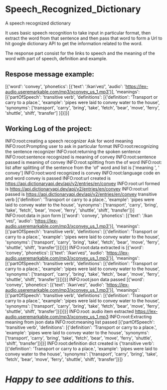 # Speech_Recognized_Dictionary
A speech recognized dictionary

It uses basic speech recognition to take input in particular format,
then extract the word from that sentence and then pass that word to form a Url to hit google dictionary API to get the information related to the word.

The response part consist for the links to speech and the meaning of the word with part of speech, definition and example.

## Respose message example:

[{'word': 'convey', 
  'phonetics': [{'text': '/kənˈveɪ/', 'audio': 'https://lex-audio.useremarkable.com/mp3/xconvey_us_1.mp3'}],
  'meanings': [{'partOfSpeech': 'transitive verb', 'definitions': [{'definition': 'Transport or carry to a place.', 'example': 'pipes were laid to convey water to the house', 'synonyms': ['transport', 'carry', 'bring', 'take', 'fetch', 'bear', 'move', 'ferry', 'shuttle', 'shift', 'transfer']
  }]}]}]
  
## Working Log of the project:

INFO:root:creating a speech recognizer
Ask for word meaning
INFO:root:Prompting user to ask in particular format
INFO:root:recognizing the sentence recognizer
INFO:root:returning the spoken sentence
INFO:root:sentence recognized is meaning of convey
INFO:root:sentence passed is meaning of convey
INFO:root:splitting from the of word
INFO:root: list after splitting of the sentence from the 'of' word and list is ['meaning ', ' convey']
INFO:root:word recognized is  convey
INFO:root:language code en and word convey is passed
INFO:root:url created is https://api.dictionaryapi.dev/api/v2/entries/en/convey
INFO:root:url formed is https://api.dictionaryapi.dev/api/v2/entries/en/convey
INFO:root:url passed is https://api.dictionaryapi.dev/api/v2/entries/en/convey
transitive verb [{'definition': 'Transport or carry to a place.', 'example': 'pipes were laid to convey water to the house', 'synonyms': ['transport', 'carry', 'bring', 'take', 'fetch', 'bear', 'move', 'ferry', 'shuttle', 'shift', 'transfer']}]
INFO:root:data in json form [{'word': 'convey', 'phonetics': [{'text': '/kənˈveɪ/', 'audio': 'https://lex-audio.useremarkable.com/mp3/xconvey_us_1.mp3'}], 'meanings': [{'partOfSpeech': 'transitive verb', 'definitions': [{'definition': 'Transport or carry to a place.', 'example': 'pipes were laid to convey water to the house', 'synonyms': ['transport', 'carry', 'bring', 'take', 'fetch', 'bear', 'move', 'ferry', 'shuttle', 'shift', 'transfer']}]}]}]
INFO:root:data extracted is [{'word': 'convey', 'phonetics': [{'text': '/kənˈveɪ/', 'audio': 'https://lex-audio.useremarkable.com/mp3/xconvey_us_1.mp3'}], 'meanings': [{'partOfSpeech': 'transitive verb', 'definitions': [{'definition': 'Transport or carry to a place.', 'example': 'pipes were laid to convey water to the house', 'synonyms': ['transport', 'carry', 'bring', 'take', 'fetch', 'bear', 'move', 'ferry', 'shuttle', 'shift', 'transfer']}]}]}]
INFO:root:json data passed [{'word': 'convey', 'phonetics': [{'text': '/kənˈveɪ/', 'audio': 'https://lex-audio.useremarkable.com/mp3/xconvey_us_1.mp3'}], 'meanings': [{'partOfSpeech': 'transitive verb', 'definitions': [{'definition': 'Transport or carry to a place.', 'example': 'pipes were laid to convey water to the house', 'synonyms': ['transport', 'carry', 'bring', 'take', 'fetch', 'bear', 'move', 'ferry', 'shuttle', 'shift', 'transfer']}]}]}]
INFO:root: audio item extracted https://lex-audio.useremarkable.com/mp3/xconvey_us_1.mp3
INFO:root:Extracting meaning from json data
INFO:root:meaning list passed [{'partOfSpeech': 'transitive verb', 'definitions': [{'definition': 'Transport or carry to a place.', 'example': 'pipes were laid to convey water to the house', 'synonyms': ['transport', 'carry', 'bring', 'take', 'fetch', 'bear', 'move', 'ferry', 'shuttle', 'shift', 'transfer']}]}]
INFO:root:definition dict created is {'transitive verb': [{'definition': 'Transport or carry to a place.', 'example': 'pipes were laid to convey water to the house', 'synonyms': ['transport', 'carry', 'bring', 'take', 'fetch', 'bear', 'move', 'ferry', 'shuttle', 'shift', 'transfer']}]}

# *Happy to see additions to this.*
